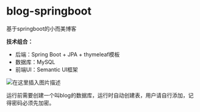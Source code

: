 # blog-springboot
基于springboot的小而美博客

**技术组合：**

*  后端：Spring Boot + JPA + thymeleaf模板
*  数据库：MySQL
*  前端UI：Semantic UI框架

![在这里插入图片描述](https://img-blog.csdnimg.cn/20200519002852967.png?x-oss-process=image/watermark,type_ZmFuZ3poZW5naGVpdGk,shadow_10,text_aHR0cHM6Ly9ibG9nLmNzZG4ubmV0L3FxXzQxODc5MzQz,size_16,color_FFFFFF,t_70)

运行前需要创建一个叫blog的数据库，运行时自动创建表，用户请自行添加，记得密码必须先加密。
